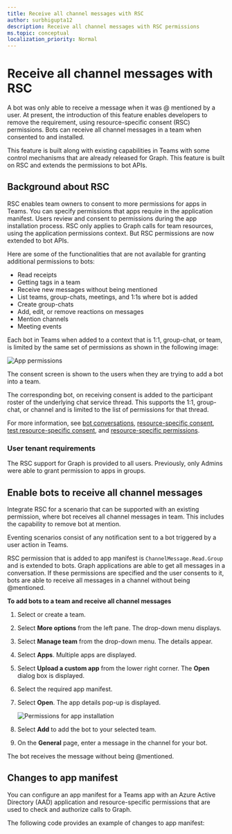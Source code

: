 ```yaml
---
title: Receive all channel messages with RSC
author: surbhigupta12
description: Receive all channel messages with RSC permissions
ms.topic: conceptual
localization_priority: Normal
---
```


# Receive all channel messages with RSC

A bot was only able to receive a message when it was @ mentioned by a user. At present, the introduction of this feature enables developers to remove the requirement, using resource-specific consent (RSC) permissions. Bots can receive all channel messages in a team when consented to and installed.

This feature is built along with existing capabilities in Teams with some control mechanisms that are already released for Graph. This feature is built on RSC and extends the permissions to bot APIs.

## Background about RSC

RSC enables team owners to consent to more permissions for apps in Teams. You can specify permissions that apps require in the application manifest. Users review and consent to permissions during the app installation process. RSC only applies to Graph calls for team resources, using the application permissions context. But RSC permissions are now extended to bot APIs.

Here are some of the functionalities that are not available for granting additional permissions to bots:

* Read receipts
* Getting tags in a team
* Receive new messages without being mentioned
* List teams, group-chats, meetings, and 1:1s where bot is added
* Create group-chats
* Add, edit, or remove reactions on messages
* Mention channels
* Meeting events

Each bot in Teams when added to a context that is 1:1, group-chat, or team, is limited by the same set of permissions as shown in the following image:

![App permissions](~/assets/images/bots/apppermissions.png)

The consent screen is shown to the users when they are trying to add a bot into a team.

The corresponding bot, on receiving consent is added to the participant roster of the underlying chat service thread. This supports the 1:1, group-chat, or channel and is limited to the list of permissions for that thread.

For more information, see [bot conversations](/microsoftteams/platform/bots/how-to/conversations/conversation-basics), [resource-specific consent](/microsoftteams/resource-specific-consent), [test resource-specific consent](/microsoftteams/platform/graph-api/rsc/test-resource-specific-consent), and [resource-specific permissions](/microsoftteams/platform/graph-api/rsc/resource-specific-consent).

### User tenant requirements

The RSC support for Graph is provided to all users. Previously, only Admins were able to grant permission to apps in groups.

## Enable bots to receive all channel messages

Integrate RSC for a scenario that can be supported with an existing permission, where bot receives all channel messages in team. This includes the capability to remove bot at mention.

Eventing scenarios consist of any notification sent to a bot triggered by a user action in Teams.  

RSC permission that is added to app manifest is `ChannelMessage.Read.Group` and is extended to bots. Graph applications are able to get all messages in a conversation. If these permissions are specified and the user consents to it, bots are able to receive all messages in a channel without being @mentioned.

**To add bots to a team and receive all channel messages**

1. Select or create a team.
1. Select **More options** from the left pane. The drop-down menu displays.
1. Select **Manage team** from the drop-down menu. The details appear.
1. Select **Apps**. Multiple apps are displayed.
1. Select **Upload a custom app** from the lower right corner. The **Open** dialog box is displayed.
1. Select the required app manifest.
1. Select **Open**. The app details pop-up is displayed.

    ![Permissions for app installation](~/assets/images/bots/permissions.png)

1. Select **Add** to add the bot to your selected team.
1. On the **General** page, enter a message in the channel for your bot.

The bot receives the message without being @mentioned.

## Changes to app manifest

You can configure an app manifest for a Teams app with an Azure Active Directory (AAD) application and resource-specific permissions that are used to check and authorize calls to Graph.

The following code provides an example of changes to app manifest:

```json

```
